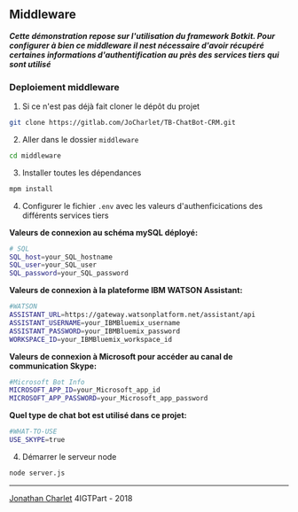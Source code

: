 ## Middleware
_**Cette démonstration repose sur l'utilisation du framework Botkit. Pour configurer à bien ce middleware il nest nécessaire d'avoir récupéré certaines informations d'authentification au près des services tiers qui sont utilisé**_

### Deploiement middleware
1) Si ce n'est pas déjà fait cloner le dépôt du projet
```bash
git clone https://gitlab.com/JoCharlet/TB-ChatBot-CRM.git
```
2) Aller dans le dossier `middleware`
```bash
cd middleware
```

3) Installer toutes les dépendances
```bash
mpm install
```

4) Configurer le fichier `.env` avec les valeurs d'authenficications des différents services tiers

**Valeurs de connexion au schéma mySQL déployé:**
```bash
# SQL
SQL_host=your_SQL_hostname
SQL_user=your_SQL_user
SQL_password=your_SQL_password
```

**Valeurs de connexion à la plateforme IBM WATSON Assistant:**
```bash
#WATSON
ASSISTANT_URL=https://gateway.watsonplatform.net/assistant/api
ASSISTANT_USERNAME=your_IBMBluemix_username
ASSISTANT_PASSWORD=your_IBMBluemix_password
WORKSPACE_ID=your_IBMBluemix_workspace_id
```

**Valeurs de connexion à Microsoft pour accéder au canal de communication Skype:**
```bash
#Microsoft Bot Info
MICROSOFT_APP_ID=your_Microsoft_app_id
MICROSOFT_APP_PASSWORD=your_Microsoft_app_password
```

**Quel type de chat bot est utilisé dans ce projet:**
```bash
#WHAT-TO-USE
USE_SKYPE=true
```


4) Démarrer le serveur node
```bash
node server.js
```

---
[Jonathan Charlet](mailto:jonathan.charlet@bluewin.ch) 4IGTPart - 2018
